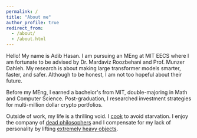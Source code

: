 ```yaml
---
permalink: /
title: "About me"
author_profile: true
redirect_from: 
  - /about/
  - /about.html
---
```


Hello! My name is Adib Hasan. I am pursuing an MEng at MIT EECS where I am fortunate to be advised by Dr. Mardaviz Roozbehani and Prof. Munzer Dahleh. My research is about making large transformer models smarter, faster, and safer. Although to be honest, I am not too hopeful about their future. 

Before my MEng, I earned a bachelor's from MIT, double-majoring in Math and Computer Science. Post-graduation, I researched investment strategies for multi-million dollar crypto portfolios. 

Outside of work, my life is a thrilling void. I [cook](https://www.instagram.com/le.spicemaster/) to avoid starvation. I enjoy the company of [dead philosophers](/books) and I compensate for my lack of personality by lifting [extremely heavy objects](/powerlifting).
